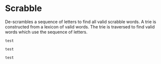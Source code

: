 # Scrabble

De-scrambles a sequence of letters to find all valid scrabble words. 
A trie is constructed from a lexicon of valid words. The trie is traversed to find valid words which use the sequence of letters.

```
test

test

test
```

